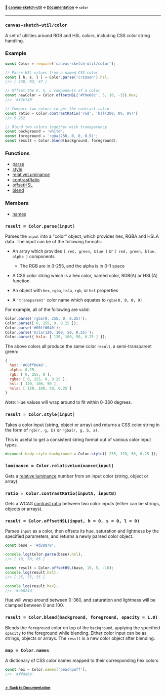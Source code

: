 #### <sup>:closed_book: [canvas-sketch-util](../README.md) → [Documentation](./README.md) → `color`</sup>

---

### `canvas-sketch-util/color`

A set of utilities around RGB and HSL colors, including CSS color string handling.

### Example

```js
const Color = require('canvas-sketch-util/color');

// Parse HSL values from a named CSS color
const [ h, s, l ] = Color.parse('crimson').hsl;
//> [ 348, 83, 47 ]

// Offset the H, S, L components of a color
const newColor = Color.offsetHSL('#f0e68c', 5, 10, -15).hex;
//> '#f2ef40'

// Compare two colors to get the contrast ratio
const ratio = Color.contrastRatio('red', 'hsl(200, 0%, 0%)')
//> 5.252

// Blend two colors together with transparency
const background = 'white';
const foreground = 'rgba(250, 0, 0, 0.5)';
const result = Color.blend(background, foreground);
```

### Functions

- [parse](#parse)
- [style](#style)
- [relativeLuminance](#relative-luminance)
- [contrastRatio](#contrast-ratio)
- [offsetHSL](#offset-hsl)
- [blend](#blend)

### Members

- [names](#names)

<a name="parse"></a>

### `result = Color.parse(input)`

Parses the `input` into a "color" object, which provides hex, RGBA and HSLA data. The input can be of the following formats:

- An array which provides `[ red, green, blue ]` or `[ red, green, blue, alpha ]` components

  - The RGB are in 0-255, and the alpha is in 0-1 space

- A CSS color string which is a hex color, named color, RGB(A) or HSL(A) function

- An object with `hex`, `rgba`, `hsla`, `rgb`, or `hsl` properties

- A `'transparent'` color name which equates to `rgba(0, 0, 0, 0)`

For example, all of the following are valid:

```js
Color.parse('rgba(0, 255, 0, 0.25)');
Color.parse([ 0, 255, 0, 0.25 ]);
Color.parse('#00ff0040');
Color.parse('hsla(120, 100, 50, 0.25)');
Color.parse({ hsla: [ 120, 100, 50, 0.25 ] });
```

The above colors all produce the same color `result`, a semi-transparent green:

```js
{
  hex: '#00ff0040',
  alpha: 0.25,
  rgb: [ 0, 255, 0 ],
  rgba: [ 0, 255, 0, 0.25 ],
  hsl: [ 120, 100, 50 ],
  hsla: [ 120, 100, 50, 0.25 ]
}
```

*Note:* Hue values will wrap around to fit within 0-360 degrees.

<a name="style"></a>

### `result = Color.style(input)`

Takes a color input (string, object or array) and returns a CSS color string in the form of `rgb(r, g, b)` or `rgba(r, g, b, a)`.

This is useful to get a consistent string format out of various color input types.

```js
document.body.style.background = Color.style([ 255, 120, 50, 0.25 ]);
```

<a name="relative-luminance"></a>

### `luminance = Color.relativeLuminance(input)`

Gets a [relative luminance](https://www.w3.org/TR/2008/REC-WCAG20-20081211/#relativeluminancedef) number from an input color (string, object or array).

<a name="contrast-ratio"></a>

### `ratio = Color.contrastRatio(inputA, inputB)`

Gets a WCAG [contrast ratio](https://www.w3.org/TR/WCAG20-TECHS/G18.html) between two color inputs (either can be strings, objects or arrays).

### `result = Color.offsetHSL(input, h = 0, s = 0, l = 0)`

Parses `input` as a color, then offsets its hue, saturation and lightness by the specified parameters, and returns a newly parsed color object.

```js
const base = '#d28879';

console.log(Color.parse(base).hsl);
//> [ 10, 50, 65 ]

const result = Color.offsetHSL(base, 15, 5, -10);
console.log(result.hsl);
//> [ 25, 55, 55 ]

console.log(result.hex);
//> '#cb824d'
```

Hue will wrap around between 0-360, and saturation and lightness will be clamped between 0 and 100.

<a name="blend"></a>

### `result = Color.blend(background, foreground, opacity = 1.0)`

Blends the `foreground` color on top of the `background`, applying the specified `opacity` to the foreground while blending. Either color input can be as strings, objects or arrays. The `result` is a new color object after blending.

<a name="names"></a>

### `map = Color.names`

A dictionary of CSS color names mapped to their corresponding hex colors.

```js
const hex = Color.names['peachpuff'];
//> '#ffdab9'
```

## 

#### <sup>[← Back to Documentation](./README.md)